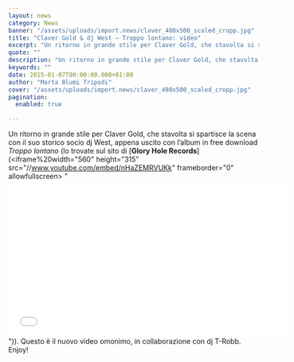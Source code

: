 ```yaml
---
layout: news
category: News
banner: "/assets/uploads/import.news/claver_480x500_scaled_cropp.jpg"
title: "Claver Gold & dj West – Troppo lontano: video"
excerpt: "Un ritorno in grande stile per Claver Gold, che stavolta si spartisce la scena con il suo storico socio dj West, appena uscito con l’album in free download Troppo lontano (lo trovate sul sito di Glory Hole Records). Questo è il nuovo video omonimo, in collaborazione con dj T-Robb. Enjoy!"
quote: ""
description: "Un ritorno in grande stile per Claver Gold, che stavolta si spartisce la scena con il suo storico socio dj West, appena uscito con l’album in free download Troppo lontano (lo trovate sul sito di Glory Hole Records). Questo è il nuovo video omonimo, in collaborazione con dj T-Robb. Enjoy!"
keywords: ""
date: 2015-01-07T00:00:00.000+01:00
author: "Marta Blumi Tripodi"
cover: "/assets/uploads/import.news/claver_480x500_scaled_cropp.jpg"
pagination:
  enabled: true

---
```


[](https://hotmc.com/wp-content/uploads/2014/02/claver%5F480x500%5Fscaled%5Fcropp.jpg)

Un ritorno in grande stile per Claver Gold, che stavolta si spartisce la scena con il suo storico socio dj West, appena uscito con l’album in free download _Troppo lontano_ (lo trovate sul sito di [**Glory Hole Records**](<iframe%20width="560" height="315" src="//www.youtube.com/embed/nHaZEMRVUKk" frameborder="0" allowfullscreen></iframe> "<iframe width="560" height="315" src="//www.youtube.com/embed/nHaZEMRVUKk" frameborder="0" allowfullscreen></iframe>")). Questo è il nuovo video omonimo, in collaborazione con dj T-Robb. Enjoy!